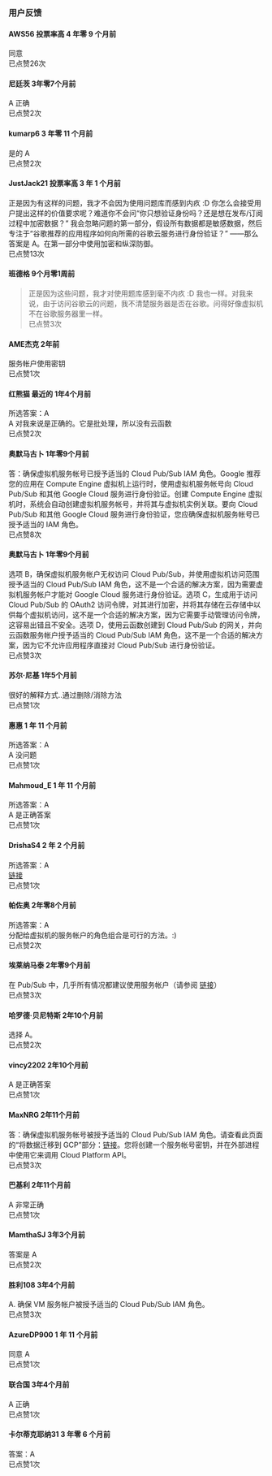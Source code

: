 ### 用户反馈

#### AWS56 投票率高 4 年零 9 个月前  
同意    
已点赞26次

#### 尼廷茨 3年零7个月前  
A 正确    
已点赞2次

#### kumarp6 3 年零 11 个月前  
是的 A    
已点赞2次

#### JustJack21 投票率高 3 年 1 个月前  
正是因为有这样的问题，我才不会因为使用问题库而感到内疚 :D 你怎么会接受用户提出这样的价值要求呢？难道你不会问“你只想验证身份吗？还是想在发布/订阅过程中加密数据？” 我会忽略问题的第一部分，假设所有数据都是敏感数据，然后专注于“谷歌推荐的应用程序如何向所需的谷歌云服务进行身份验证？” ——那么答案是 A。在第一部分中使用加密和纵深防御。    
已点赞13次

#### 班德格 9个月零1周前
> 正是因为这些问题，我才对使用题库感到毫不内疚 :D 我也一样。对我来说，由于访问谷歌云的问题，我不清楚服务器是否在谷歌。问得好像虚拟机不在谷歌服务器里一样。    
已点赞3次

#### AME杰克 2年前  
服务帐户使用密钥    
已点赞1次

#### 红熊猫 最近的 1年4个月前  
所选答案：A    
A 对我来说是正确的。它是批处理，所以没有云函数    
已点赞2次

#### 奥默马古卜 1年零9个月前  
答：确保虚拟机服务帐号已授予适当的 Cloud Pub/Sub IAM 角色。Google 推荐您的应用在 Compute Engine 虚拟机上运行时，使用虚拟机服务帐号向 Cloud Pub/Sub 和其他 Google Cloud 服务进行身份验证。创建 Compute Engine 虚拟机时，系统会自动创建虚拟机服务帐号，并将其与虚拟机实例关联。要向 Cloud Pub/Sub 和其他 Google Cloud 服务进行身份验证，您应确保虚拟机服务帐号已授予适当的 IAM 角色。    
已点赞8次

#### 奥默马古卜 1年零9个月前  
选项 B，确保虚拟机服务帐户无权访问 Cloud Pub/Sub，并使用虚拟机访问范围授予适当的 Cloud Pub/Sub IAM 角色，这不是一个合适的解决方案，因为需要虚拟机服务帐户才能对 Google Cloud 服务进行身份验证。选项 C，生成用于访问 Cloud Pub/Sub 的 OAuth2 访问令牌，对其进行加密，并将其存储在云存储中以供每个虚拟机访问，这不是一个合适的解决方案，因为它需要手动管理访问令牌，这容易出错且不安全。选项 D，使用云函数创建到 Cloud Pub/Sub 的网关，并向云函数服务帐户授予适当的 Cloud Pub/Sub IAM 角色，这不是一个合适的解决方案，因为它不允许应用程序直接对 Cloud Pub/Sub 进行身份验证。    
已点赞3次

#### 苏尔·尼基 1年5个月前  
很好的解释方式..通过删除/消除方法    
已点赞1次

#### 惠惠 1 年 11 个月前  
所选答案：A    
A 没问题    
已点赞1次

#### Mahmoud_E 1 年 11 个月前  
所选答案：A    
A 是正确答案    
已点赞1次

#### DrishaS4 2 年 2 个月前  
所选答案：A  
[链接](https://cloud.google.com/iam/docs/understanding-service-accounts)    
已点赞1次

#### 帕佐奥 2年零8个月前  
所选答案：A    
分配给虚拟机的服务帐户的角色组合是可行的方法。:)    
已点赞2次

#### 埃莱纳马泰 2年零9个月前  
在 Pub/Sub 中，几乎所有情况都建议使用服务帐户（请参阅 [链接](https://cloud.google.com/pubsub/docs/authentication#service-accounts)）    
已点赞3次

#### 哈罗德·贝尼特斯 2年10个月前  
选择 A。    
已点赞2次

#### vincy2202 2年10个月前  
A 是正确答案    
已点赞1次

#### MaxNRG 2年11个月前  
答：确保虚拟机服务帐号被授予适当的 Cloud Pub/Sub IAM 角色。请查看此页面的“将数据迁移到 GCP”部分：[链接](https://cloud.google.com/iam/docs/understanding-service-accounts)。您将创建一个服务帐号密钥，并在外部进程中使用它来调用 Cloud Platform API。    
已点赞3次

#### 巴基利 2年11个月前  
A 非常正确    
已点赞1次

#### MamthaSJ 3年3个月前  
答案是 A    
已点赞2次

#### 胜利108 3年4个月前  
A. 确保 VM 服务帐户被授予适当的 Cloud Pub/Sub IAM 角色。    
已点赞3次

#### AzureDP900 1 年 11 个月前  
同意 A    
已点赞1次

#### 联合国 3年4个月前  
A 正确    
已点赞1次

#### 卡尔蒂克耶纳31 3 年零 6 个月前  
答案：A    
已点赞1次
